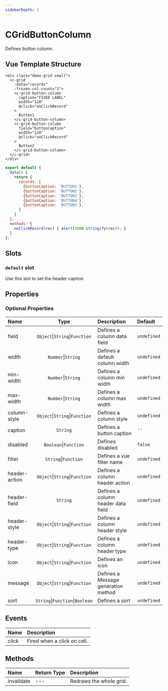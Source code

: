 ```yaml
---
sidebarDepth: 3
---
```


# CGridButtonColumn

Defines button column.

## Vue Template Structure

<code-preview>

```vue
<div class="demo-grid small">
  <c-grid
    :data="records"
    :frozen-col-count="1">
    <c-grid-button-column
      caption="FIXED LABEL"
      width="120"
      @click="onClickRecord"
    >
      Button1
    </c-grid-button-column>
    <c-grid-button-column
      field="buttonCaption"
      width="120"
      @click="onClickRecord"
    >
      Button2
    </c-grid-button-column>
  </c-grid>
</div>
```

```js
export default {
  data() {
    return {
      records: [
        {buttonCaption: 'BUTTON1'},
        {buttonCaption: 'BUTTON2'},
        {buttonCaption: 'BUTTON3'},
        {buttonCaption: 'BUTTON4'},
        {buttonCaption: 'BUTTON5'},
      ]
    }
  },
  methods: {
    onClickRecord(rec) { alert(JSON.stringify(rec)); }
  }
};
```

</code-preview>

## Slots

<!-- SLOT_DEFAULT_START -->

### `default` slot

Use this slot to set the header caption

<!-- SLOT_DEFAULT_END -->

## Properties

<!-- PROPS_TABLE_START -->

### Optional Properties

| Name        | Type    | Description         | Default  |
|:------------|:-------:|:--------------------|:---------|
| field | `Object`&#124;`String`&#124;`Function`  | Defines a column data field | `undefined` |
| width | `Number`&#124;`String`  | Defines a default column width | `undefined` |
| min-width | `Number`&#124;`String`  | Defines a column min width | `undefined` |
| max-width | `Number`&#124;`String`  | Defines a column max width | `undefined` |
| column-style | `Object`&#124;`String`&#124;`Function`  | Defines a column style | `undefined` |
| caption | `String`  | Defines a button caption | `''` |
| disabled | `Boolean`&#124;`Function`  | Defines disabled | `false` |
| filter | `String`&#124;`Function`  | Defines a vue filter name | `undefined` |
| header-action | `Object`&#124;`String`&#124;`Function`  | Defines a column header action | `undefined` |
| header-field | `String`  | Defines a column header data field | `undefined` |
| header-style | `Object`&#124;`String`&#124;`Function`  | Defines a column header style | `undefined` |
| header-type | `Object`&#124;`String`&#124;`Function`  | Defines a column header type | `undefined` |
| icon | `Object`&#124;`String`&#124;`Function`  | Defines an icon | `undefined` |
| message | `Object`&#124;`String`&#124;`Function`  | Defines a Message generation method | `undefined` |
| sort | `String`&#124;`Function`&#124;`Boolean`  | Defines a sort | `undefined` |

<!-- PROPS_TABLE_END -->

## Events

<!-- EVENTS_TABLE_START -->

| Name        | Description         |
|:------------|:--------------------|
| click | Fired when a click on cell. |

<!-- EVENTS_TABLE_END -->

## Methods

<!-- METHODS_TABLE_START -->

| Name        | Return Type | Description         |
|:------------|:------------|:--------------------|
| invalidate | --- | Redraws the whole grid. |

<!-- METHODS_TABLE_END -->
